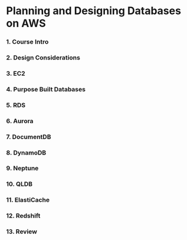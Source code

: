 # Planning and Designing Databases on AWS

### 1. Course Intro

### 2. Design Considerations

### 3. EC2

### 4. Purpose Built Databases

### 5. RDS

### 6. Aurora

### 7. DocumentDB

### 8. DynamoDB

### 9. Neptune

### 10. QLDB

### 11. ElastiCache

### 12. Redshift

### 13. Review